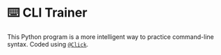 # :keyboard: CLI Trainer
This Python program is a more intelligent way to practice command-line syntax.
Coded using [`@Click`](https://github.com/pallets/click).
